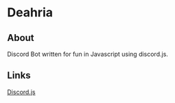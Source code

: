 # Deahria

## About
Discord Bot written for fun in Javascript using discord.js.

## Links

[Discord.js](https://discord.js.org)
